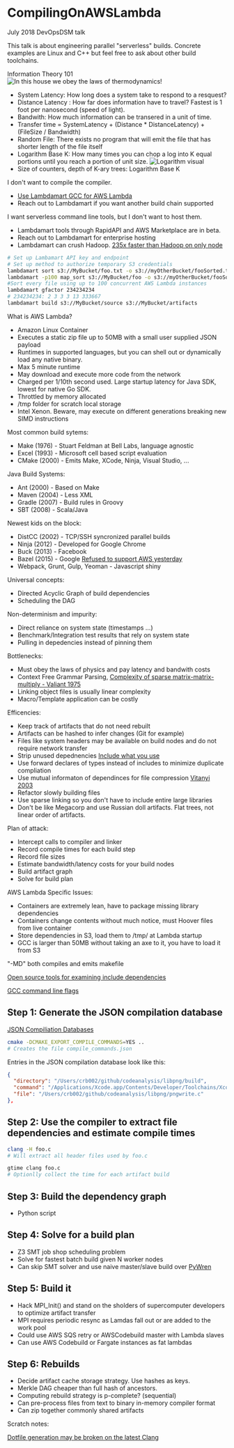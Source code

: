 # CompilingOnAWSLambda
July 2018 DevOpsDSM talk

This talk is about engineering parallel "serverless" builds. Concrete examples are Linux and C++ but feel free to ask about other build toolchains.

Information Theory 101
![In this house we obey the laws of thermodynamics!](https://pbs.twimg.com/media/DOjUx5BWsAAwR9h.jpg)
* System Latency: How long does a system take to respond to a resquest?
* Distance Latency : How far does information have to travel? Fastest is 1 foot per nanosecond (speed of light). 
* Bandwith: How much information can be transered in a unit of time.
* Transfer time =  SystemLatency + (Distance * DistanceLatency) + (FileSize / Bandwidth)
* Random File: There exists no program that will emit the file that has shorter length of the file itself
* Logarithm Base K: How many times you can chop a log into K equal portions until you reach a portion of unit size.
![Logarithm visual](https://www.garrettwade.com/media/catalog/product/cache/1/image/730x/0dc2d03fe217f8c83829496872af24a0/2/0/20f0101-westernlogsaw-web-0131_c_r.jpg)
* Size of counters, depth of K-ary trees: Logarithm Base K


I don't want to compile the compiler.
* [Use Lambdamart GCC for AWS Lambda](http://www.lambdamart.com)
* Reach out to Lambdamart if you want another build chain supported

I want serverless command line tools, but I don't want to host them.
* Lambdamart tools through RapidAPI and AWS Marketplace are in beta.
* Reach out to Lambdamart for enterprise hosting
* Lambdamart can crush Hadoop. [235x faster than Hadoop on only node](https://adamdrake.com/command-line-tools-can-be-235x-faster-than-your-hadoop-cluster.html)
```bash
# Set up Lambamart API key and endpoint
# Set up method to authorize temporary S3 credentials
lambdamart sort s3://MyBucket/foo.txt -o s3://myOtherBucket/fooSorted.txt
lambdamart -p100 map_sort s3://MyBucket/foo -o s3://myOtherBucket/fooSorted
#Sort every file using up to 100 concurrent AWS Lambda instances
lambdamart gfactor 234234234
# 234234234: 2 3 3 3 13 333667
lambdamart build s3://MyBucket/source s3://MyBucket/artifacts
```


What is AWS Lambda?
* Amazon Linux Container
* Executes a static zip file up to 50MB with a small user supplied JSON payload
* Runtimes in supported languages, but you can shell out or dynamically load any native binary.
* Max 5 minute runtime
* May download and execute more code from the network
* Charged per 1/10th second used. Large startup latency for Java SDK, lowest for native Go SDK.
* Throttled by memory allocated
* /tmp folder for scratch local storage
* Intel Xenon. Beware, may execute on different generations breaking new SIMD instructions


Most common build sytems:
* Make (1976) - Stuart Feldman at Bell Labs, language agnostic
* Excel (1993) - Microsoft cell based script evaluation
* CMake (2000) - Emits Make, XCode, Ninja, Visual Studio, ... 

Java Build Systems:
* Ant (2000) - Based on Make 
* Maven (2004) - Less XML 
* Gradle (2007) - Build rules in Groovy
* SBT (2008) - Scala/Java

Newest kids on the block:
* DistCC (2002) - TCP/SSH syncronized parallel builds
* Ninja (2012) - Developed for Google Chrome
* Buck (2013) - Facebook 
* Bazel (2015) - Google [Refused to support AWS yesterday](https://github.com/bazelbuild/bazel/pull/4889)
* Webpack, Grunt, Gulp, Yeoman - Javascript shiny


Universal concepts:
* Directed Acyclic Graph of build dependencies
* Scheduling the DAG

Non-determinism and impurity:
* Direct reliance on system state (timestamps ...)
* Benchmark/Integration test results that rely on system state
* Pulling in depedencies instead of pinning them

Bottlenecks:
* Must obey the laws of physics and pay latency and bandwith costs
* Context Free Grammar Parsing, [Complexity of sparse matrix-matrix-multiply - Valiant 1975](https://arxiv.org/abs/cs/0112018)
* Linking object files is usually linear complexity
* Macro/Template application can be costly

Efficencies:
* Keep track of artifacts that do not need rebuilt
* Artifacts can be hashed to infer changes (Git for example)
* Files like system headers may be available on build nodes and do not require network transfer
* Strip unused depednencies [Include what you use](https://github.com/include-what-you-use/include-what-you-use)
* Use forward declares of types instead of includes to minimize duplicate compliation
* Use mutual informaton of dependinces for file compression [Vitanyi 2003](https://arxiv.org/abs/cs/0312044)
* Refactor slowly building files
* Use sparse linking so you don't have to include entire large libraries
* Don't be like Megacorp and use Russian doll artifacts. Flat trees, not linear order of artifacts.

Plan of attack:
* Intercept calls to compiler and linker
* Record compile times for each build step
* Record file sizes
* Estimate bandwidth/latency costs for your build nodes
* Build artifact graph
* Solve for build plan

AWS Lambda Specific Issues:
* Containers are extremely lean, have to package missing library dependencies
* Containers change contents without much notice, must Hoover files from live container
* Store dependencies in S3, load them to /tmp/ at Lambda startup
* GCC is larger than 50MB without taking an axe to it, you have to load it from S3

"-MD" both compiles and emits makefile

[Open source tools for examining include dependencies](http://gernotklingler.com/blog/open-source-tools-examine-and-adjust-include-dependencies/)

[GCC command line flags](https://github.com/gcc-mirror/gcc/blob/274d31f044ac1c4610b67d2220237f0387aa367f/gcc/c-family/c.opt)

## Step 1: Generate the JSON compilation database


[JSON Compiliation Databases](http://clang.llvm.org/docs/JSONCompilationDatabase.html)

```bash
cmake -DCMAKE_EXPORT_COMPILE_COMMANDS=YES ..
# Creates the file compile_commands.json
```
Entries in the JSON compilation database look like this:
```json
{
  "directory": "/Users/crb002/github/codeanalysis/libpng/build",
  "command": "/Applications/Xcode.app/Contents/Developer/Toolchains/XcodeDefault.xctoolchain/usr/bin/cc -DPNG_INTEL_SSE_OPT=1 -I/Users/crb002/github/codeanalysis/libpng/build -I/Users/crb002/github/codeanalysis/libpng    -o CMakeFiles/png_static.dir/pngwrite.c.o   -c /Users/crb002/github/codeanalysis/libpng/pngwrite.c",
  "file": "/Users/crb002/github/codeanalysis/libpng/pngwrite.c"
},
```


## Step 2: Use the compiler to extract file dependencies and estimate compile times
```bash
clang -H foo.c
# Will extract all header files used by foo.c
```
```bash
gtime clang foo.c
# Optionlly collect the time for each artifact build
```

## Step 3: Build the dependency graph
* Python script

## Step 4: Solve for a build plan
* Z3 SMT job shop scheduling problem
* Solve for fastest batch build given N worker nodes
* Can skip SMT solver and use naive master/slave build over [PyWren](https://www.slideshare.net/AmazonWebServices/massively-parallel-data-processing-with-pywren-and-aws-lambda-srv424-reinvent-2017)

## Step 5: Build it
* Hack MPI_Init() and stand on the sholders of supercomputer developers to optimize artifact transfer
* MPI requires periodic resync as Lamdas fall out or are added to the work pool
* Could use AWS SQS retry or AWSCodebuild master with Lambda slaves
* Can use AWS Codebuild or Fargate instances as fat lambdas

## Step 6: Rebuilds
* Decide artifact cache storage strategy. Use hashes as keys.
* Merkle DAG cheaper than full hash of ancestors.
* Computing rebuild strategy is p-complete? (sequential)
* Can pre-process files from text to binary in-memory compiler format
* Can zip together commonly shared artifacts

Scratch notes:

[Dotfile generation may be broken on the latest Clang](https://stackoverflow.com/questions/51416847/clang-usage-of-dependency-dot-option/51428076#51428076)







